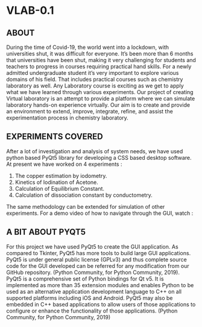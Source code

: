 # VLAB-0.1

## ABOUT
During the time of Covid-19, the world went into a lockdown, with universities shut, it was difficult for everyone. It’s been more than 6 months that universities have been shut, making it very challenging for students and teachers to progress in courses requiring practical hand skills. For a newly admitted undergraduate student it’s very important to explore various domains of his field. That includes practical courses such as chemistry laboratory as well. Any Laboratory course is exciting as we get to apply what we have learned through various experiments. Our project of creating Virtual laboratory is an attempt to provide a platform where we can simulate laboratory hands-on experience virtually. Our aim is to create and provide an environment to extend, improve, integrate, refine, and assist the experimentation process in chemistry laboratory.

## EXPERIMENTS COVERED
After  a lot of investigation and analysis of system needs, we have used python based PyQt5 library for developing a CSS based desktop software. At present we have worked on 4 experiments :
1. The copper estimation by iodometry.
2. Kinetics of Iodination of Acetone.
3. Calculation of Equilibrium Constant.
4. Calculation of dissociation constant by conductometry.

The same methodology can be extended for simulation of other experiments. For a demo video of how to navigate through the GUI, watch : 

## A BIT ABOUT PYQT5
For this project we have used PyQt5 to create the GUI application. As compared to Tkinter, PyQt5 has more tools to build large GUI applications. PyQt5 is under general public license (GPLv3) and thus complete source code for the GUI developed can be referred for any modification from our GitHub repository. (Python Community, for Python Community, 2019).
PyQt5 is a comprehensive set of Python bindings for Qt v5. It is implemented as more than 35 extension modules and enables Python to be used as an alternative application development language to C++ on all supported platforms including iOS and Android. PyQt5 may also be embedded in C++ based applications to allow users of those applications to configure or enhance the functionality of those applications. (Python Community, for Python Community, 2019)
